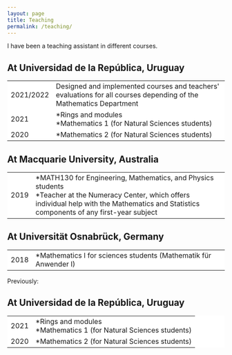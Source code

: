 ```yaml
---
layout: page
title: Teaching
permalink: /teaching/
---
```

I have been a teaching assistant in different courses. 
## At Universidad de la República, Uruguay

<style>
  .no-border, .no-border td, .no-border th {
    border: none;
      background-color: white;
  }
  table {
   border-collapse: collapse;
}

table tr, table td, table th {
   border: none;
}
</style>
<style>
.right-justify {
  text-align: right;
}
</style>

<table class="no-border">
  <tr>
    <td>2021/2022</td>
    <td>  Designed and implemented courses and teachers' evaluations for all courses depending of the Mathematics Department<br>
    </td>
  </tr>
  <tr>
    <td>2021</td>
    <td>  *Rings and modules<br>
          *Mathematics 1 (for Natural Sciences students)<br>
    </td>
  </tr>
  <tr>
    <td>2020</td>
    <td>  *Mathematics 2 (for Natural Sciences students)<br>
    </td>
  </tr>
</table>



## At Macquarie University, Australia

<style>
  .no-border, .no-border td, .no-border th {
    border: none;
      background-color: white;
  }
  table {
   border-collapse: collapse;
}

table tr, table td, table th {
   border: none;
}
</style>
<style>
.right-justify {
  text-align: right;
}
</style>

<table class="no-border">
  <tr>
    <td>2019</td>
    <td>  *MATH130 for Engineering, Mathematics, and Physics students<br>
          *Teacher at the Numeracy Center, which offers individual help with the Mathematics and Statistics components of any first-year subject<br>
    </td>
  </tr>
</table>

## At Universität Osnabrück, Germany

<style>
  .no-border, .no-border td, .no-border th {
    border: none;
      background-color: white;
  }
  table {
   border-collapse: collapse;
}

table tr, table td, table th {
   border: none;
}
</style>
<style>
.right-justify {
  text-align: right;
}
</style>

<table class="no-border">
  <tr>
    <td>2018</td>
    <td>  *Mathematics I for sciences students (Mathematik für Anwender I)<br>
    </td>
  </tr>
</table>

Previously:

## At Universidad de la República, Uruguay

<style>
  .no-border, .no-border td, .no-border th {
    border: none;
      background-color: white;
  }
  table {
   border-collapse: collapse;
}

table tr, table td, table th {
   border: none;
}
</style>
<style>
.right-justify {
  text-align: right;
}
</style>

<table class="no-border">
  <tr>
    <td>2021</td>
    <td>  *Rings and modules<br>
          *Mathematics 1 (for Natural Sciences students)<br>
    </td>
  </tr>
  <tr>
    <td>2020</td>
    <td>  *Mathematics 2 (for Natural Sciences students)<br>
    </td>
  </tr>
</table>


<!--
[Reverie](https://github.com/amitmerchant1990/reverie) is a Jekyll theme which is simple and opinionated. It's actually a fork of [jekyll-now](https://github.com/barryclark/jekyll-now) with some additional features and personal touches which I've implemented to suit my needs for [my blog](https://www.amitmerchant.com).

This is a plug-and-play Jekyll theme which you can use on GitHub Pages without even setting up a local environment.

## Features

- Command-line free fork-first workflow, using GitHub.com to create, customize and post to your blog
- Fully responsive and mobile optimized base theme
- Sass/Coffeescript support using Jekyll 2.0
- Free hosting on your GitHub Pages user site
- All the SEO goodies comes in-built
- Markdown blogging
- Syntax highlighting using Pygments
    - [Dracula syntax theme](https://draculatheme.com/) included
- Disqus commenting
- Google Analytics integration
- Fuzzy search across blog posts
- Pagination of posts works out-of-the-box.
- Categorize posts out-of-the box
- RSS Feed
- In-built sitemap

Learn more about it [here](https://github.com/amitmerchant1990/reverie) on how to get started.

-->
